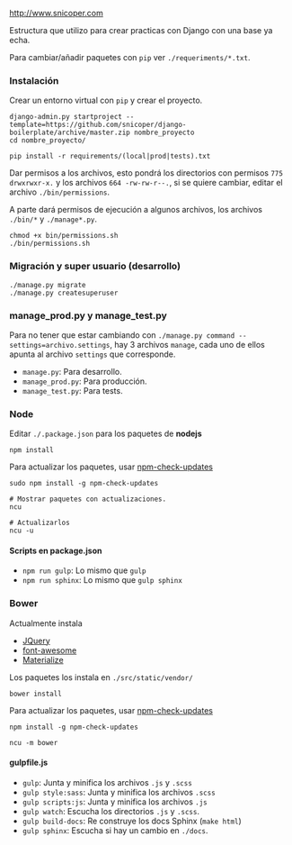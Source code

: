 http://www.snicoper.com

Estructura que utilizo para crear practicas con Django con una base ya echa.

Para cambiar/añadir paquetes con ``pip`` ver ``./requeriments/*.txt``.

### Instalación

Crear un entorno virtual con ``pip`` y crear el proyecto.

    django-admin.py startproject --template=https://github.com/snicoper/django-boilerplate/archive/master.zip nombre_proyecto
    cd nombre_proyecto/

    pip install -r requirements/(local|prod|tests).txt

Dar permisos a los archivos, esto pondrá los directorios con permisos ``775 drwxrwxr-x.`` y los archivos ``664 -rw-rw-r--.``, si se quiere cambiar, editar el archivo ``./bin/permissions``.

A parte dará permisos de ejecución a algunos archivos, los archivos ``./bin/*`` y ``./manage*.py``.

    chmod +x bin/permissions.sh
    ./bin/permissions.sh

### Migración y super usuario (desarrollo)

    ./manage.py migrate
    ./manage.py createsuperuser

### manage_prod.py y manage_test.py

Para no tener que estar cambiando con ``./manage.py command --settings=archivo.settings``, hay 3 archivos ``manage``, cada uno de ellos apunta al archivo ``settings`` que corresponde.

* ``manage.py``: Para desarrollo.
* ``manage_prod.py``: Para producción.
* ``manage_test.py``: Para tests.

### Node

Editar ``./.package.json`` para los paquetes de **nodejs**

    npm install

Para actualizar los paquetes, usar [npm-check-updates](https://www.npmjs.com/package/npm-check-updates)

    sudo npm install -g npm-check-updates
    
    # Mostrar paquetes con actualizaciones.
    ncu

    # Actualizarlos
    ncu -u

#### Scripts en package.json

- ``npm run gulp``: Lo mismo que ``gulp``
- ``npm run sphinx``: Lo mismo que ``gulp sphinx``

### Bower

Actualmente instala 

- [JQuery](https://jquery.com/)
- [font-awesome](https://fortawesome.github.io/Font-Awesome/)
- [Materialize](http://materializecss.com)

Los paquetes los instala en ``./src/static/vendor/``

    bower install

Para actualizar los paquetes, usar [npm-check-updates](https://www.npmjs.com/package/npm-check-updates)

    npm install -g npm-check-updates

    ncu -m bower

#### gulpfile.js

- ``gulp``: Junta y minifica los archivos ``.js`` y ``.scss``
- ``gulp style:sass``: Junta y minifica los archivos ``.scss``
- ``gulp scripts:js``: Junta y minifica los archivos ``.js``
- ``gulp watch``: Escucha los directorios ``.js`` y ``.scss``.
- ``gulp build-docs``: Re construye los docs Sphinx (``make html``)
- ``gulp sphinx``: Escucha si hay un cambio en ``./docs``.
